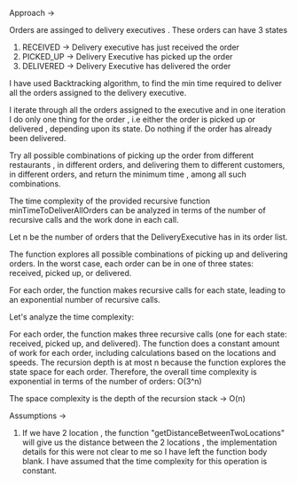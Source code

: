 Approach ->


Orders are assinged to delivery executives . These orders can have 3 states
1) RECEIVED -> Delivery executive has just received the order
2) PICKED_UP -> Delivery Executive has picked up the order
3) DELIVERED -> Delivery Executive has delivered the order

I have used Backtracking algorithm, to find the min time required to deliver all the orders assigned to the delivery executive.

I iterate through all the orders assigned to the executive and in one iteration I do only one thing for the order , i.e either 
the order is picked up or delivered , depending upon its state. Do nothing if the order has already been delivered.

Try all possible combinations of picking up the order from different restaurants , in different orders, and delivering them to different customers, in different orders, and return the minimum time , among all such combinations.


The time complexity of the provided recursive function minTimeToDeliverAllOrders can be analyzed in terms of the number of recursive calls and the work done in each call.

Let n be the number of orders that the DeliveryExecutive has in its order list.

The function explores all possible combinations of picking up and delivering orders. In the worst case, each order can be in one of three states: received, picked up, or delivered.

For each order, the function makes recursive calls for each state, leading to an exponential number of recursive calls.

Let's analyze the time complexity:

For each order, the function makes three recursive calls (one for each state: received, picked up, and delivered).
The function does a constant amount of work for each order, including calculations based on the locations and speeds.
The recursion depth is at most n because the function explores the state space for each order.
Therefore, the overall time complexity is exponential in terms of the number of orders: O(3^n)

The space complexity is the depth of the recursion stack -> O(n)


Assumptions ->
1) If we have 2 location , the function "getDistanceBetweenTwoLocations" will give us the distance between the 2 locations , the implementation details for this were not clear to me so I have left the function body blank. I have assumed that the time complexity for this operation is constant.